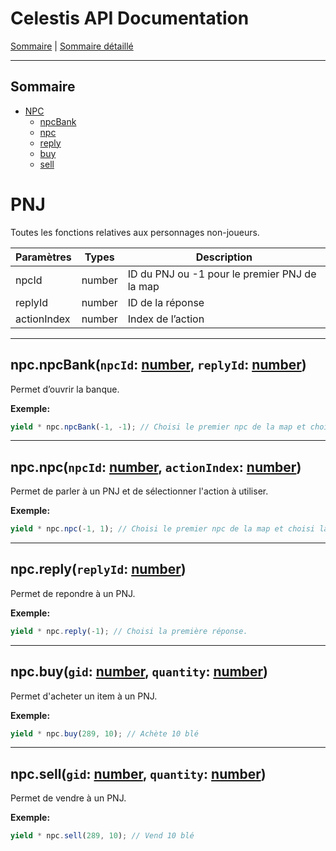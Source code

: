 # Celestis API Documentation

[Sommaire](README.md) | [Sommaire détaillé](singlepage.md)

<hr>

## Sommaire

- [NPC](npc)
  - [npcBank](#npc-npc-bank)
  - [npc](#npc-npc)
  - [reply](#npc-reply)
  - [buy](#npc-buy)
  - [sell](#npc-sell)

# PNJ

Toutes les fonctions relatives aux personnages non-joueurs.

<table>
<thead>
<tr>
<th>Paramètres</th>
<th>Types</th>
<th>Description</th>
</tr>
</thead>
<tbody>
<tr>
<td>npcId</td>
<td>number</td>
<td>ID du PNJ ou -1 pour le premier PNJ de la map</td>
</tr>
<tr>
<td>replyId</td>
<td>number</td>
<td>ID de la réponse</td>
</tr>
<tr>
<td>actionIndex</td>
<td>number</td>
<td>Index de l’action</td>
</tr>
</tbody>
</table>

<hr>

<h2 id="npc-npc-bank">
  npc.npcBank(<code>npcId</code>: <a href="https://developer.mozilla.org/fr-Fr/docs/Web/JavaScript/Data_structures#Number_type">number</a>, <code>replyId</code>: <a href="https://developer.mozilla.org/fr-Fr/docs/Web/JavaScript/Data_structures#Number_type">number</a>)
</h2>

Permet d’ouvrir la banque.

**Exemple:**

```js
yield * npc.npcBank(-1, -1); // Choisi le premier npc de la map et choisi la première réponse.
```

<hr>

<h2 id="npc-npc">
  npc.npc(<code>npcId</code>: <a href="https://developer.mozilla.org/fr-Fr/docs/Web/JavaScript/Data_structures#Number_type">number</a>, <code>actionIndex</code>: <a href="https://developer.mozilla.org/fr-Fr/docs/Web/JavaScript/Data_structures#Number_type">number</a>)
</h2>

Permet de parler à un PNJ et de sélectionner l'action à utiliser.

**Exemple:**

```js
yield * npc.npc(-1, 1); // Choisi le premier npc de la map et choisi la première action
```

<hr>

<h2 id="npc-reply">
  npc.reply(<code>replyId</code>: <a href="https://developer.mozilla.org/fr-Fr/docs/Web/JavaScript/Data_structures#Number_type">number</a>)
</h2>

Permet de repondre à un PNJ.

**Exemple:**

```js
yield * npc.reply(-1); // Choisi la première réponse.
```

<hr>

<h2 id="npc-buy">
  npc.buy(<code>gid</code>: <a href="https://developer.mozilla.org/fr-Fr/docs/Web/JavaScript/Data_structures#Number_type">number</a>, <code>quantity</code>: <a href="https://developer.mozilla.org/fr-Fr/docs/Web/JavaScript/Data_structures#Number_type">number</a>)
</h2>

Permet d'acheter un item à un PNJ.

**Exemple:**

```js
yield * npc.buy(289, 10); // Achète 10 blé
```

<hr>

<h2 id="npc-sell">
  npc.sell(<code>gid</code>: <a href="https://developer.mozilla.org/fr-Fr/docs/Web/JavaScript/Data_structures#Number_type">number</a>, <code>quantity</code>: <a href="https://developer.mozilla.org/fr-Fr/docs/Web/JavaScript/Data_structures#Number_type">number</a>)
</h2>

Permet de vendre à un PNJ.

**Exemple:**

```js
yield * npc.sell(289, 10); // Vend 10 blé
```

